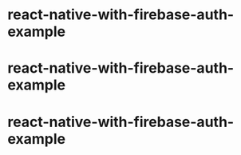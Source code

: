# react-native-with-firebase-auth-example

# react-native-with-firebase-auth-example
# react-native-with-firebase-auth-example

